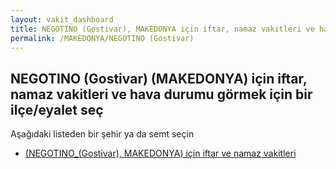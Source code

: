 ```yaml
---
layout: vakit_dashboard
title: NEGOTINO (Gostivar), MAKEDONYA için iftar, namaz vakitleri ve hava durumu - ilçe/eyalet seç
permalink: /MAKEDONYA/NEGOTINO (Gostivar)
---
```


## NEGOTINO (Gostivar) (MAKEDONYA) için iftar, namaz vakitleri ve hava durumu  görmek için bir ilçe/eyalet seç

Aşağıdaki listeden bir şehir ya da semt seçin

* [ (NEGOTINO_(Gostivar), MAKEDONYA) için iftar ve namaz vakitleri](/MAKEDONYA/NEGOTINO_(Gostivar)/)

<script type="text/javascript">
  var GLOBAL_COUNTRY = 'MAKEDONYA';
  var GLOBAL_CITY = 'NEGOTINO (Gostivar)';
  var GLOBAL_STATE = 'NEGOTINO (Gostivar)';
</script>
